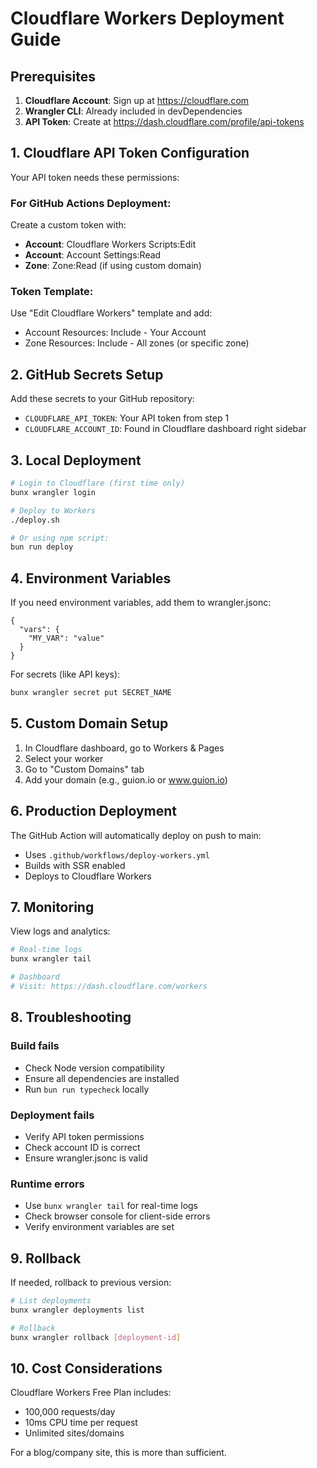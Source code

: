 # Cloudflare Workers Deployment Guide

## Prerequisites

1. **Cloudflare Account**: Sign up at https://cloudflare.com
2. **Wrangler CLI**: Already included in devDependencies
3. **API Token**: Create at https://dash.cloudflare.com/profile/api-tokens

## 1. Cloudflare API Token Configuration

Your API token needs these permissions:

### For GitHub Actions Deployment:
Create a custom token with:
- **Account**: Cloudflare Workers Scripts:Edit
- **Account**: Account Settings:Read
- **Zone**: Zone:Read (if using custom domain)

### Token Template:
Use "Edit Cloudflare Workers" template and add:
- Account Resources: Include - Your Account
- Zone Resources: Include - All zones (or specific zone)

## 2. GitHub Secrets Setup

Add these secrets to your GitHub repository:
- `CLOUDFLARE_API_TOKEN`: Your API token from step 1
- `CLOUDFLARE_ACCOUNT_ID`: Found in Cloudflare dashboard right sidebar

## 3. Local Deployment

```bash
# Login to Cloudflare (first time only)
bunx wrangler login

# Deploy to Workers
./deploy.sh

# Or using npm script:
bun run deploy
```

## 4. Environment Variables

If you need environment variables, add them to wrangler.jsonc:

```jsonc
{
  "vars": {
    "MY_VAR": "value"
  }
}
```

For secrets (like API keys):
```bash
bunx wrangler secret put SECRET_NAME
```

## 5. Custom Domain Setup

1. In Cloudflare dashboard, go to Workers & Pages
2. Select your worker
3. Go to "Custom Domains" tab
4. Add your domain (e.g., guion.io or www.guion.io)

## 6. Production Deployment

The GitHub Action will automatically deploy on push to main:
- Uses `.github/workflows/deploy-workers.yml`
- Builds with SSR enabled
- Deploys to Cloudflare Workers

## 7. Monitoring

View logs and analytics:
```bash
# Real-time logs
bunx wrangler tail

# Dashboard
# Visit: https://dash.cloudflare.com/workers
```

## 8. Troubleshooting

### Build fails
- Check Node version compatibility
- Ensure all dependencies are installed
- Run `bun run typecheck` locally

### Deployment fails
- Verify API token permissions
- Check account ID is correct
- Ensure wrangler.jsonc is valid

### Runtime errors
- Use `bunx wrangler tail` for real-time logs
- Check browser console for client-side errors
- Verify environment variables are set

## 9. Rollback

If needed, rollback to previous version:
```bash
# List deployments
bunx wrangler deployments list

# Rollback
bunx wrangler rollback [deployment-id]
```

## 10. Cost Considerations

Cloudflare Workers Free Plan includes:
- 100,000 requests/day
- 10ms CPU time per request
- Unlimited sites/domains

For a blog/company site, this is more than sufficient.